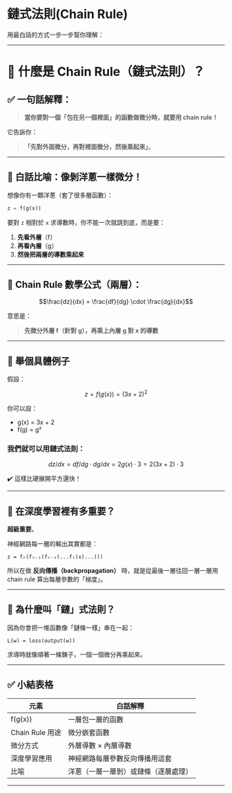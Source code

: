 # 鏈式法則(Chain Rule)

用最白話的方式一步一步幫你理解：

------

# 🔗 什麼是 Chain Rule（鏈式法則）？

## ✅ 一句話解釋：

> **當你要對一個「包在另一個裡面」的函數做微分時，就要用 chain rule！**

它告訴你：

> **「先對外面微分，再對裡面微分，然後乘起來」**。

------

## 🎯 白話比喻：像剝洋蔥一樣微分！

想像你有一顆洋蔥（套了很多層函數）：

```python
z = f(g(x))
```

要對 `z` 相對於 `x` 求導數時，你不能一次就跳到底，而是要：

1. **先看外層**（f）
2. **再看內層**（g）
3. **然後把兩層的導數乘起來**

------

## 🧮 Chain Rule 數學公式（兩層）：

```math
\frac{dz}{dx} = \frac{df}{dg} \cdot \frac{dg}{dx}
```

意思是：

> **先微分外層 f（針對 g），再乘上內層 g 對 x 的導數**

------

## 🧪 舉個具體例子

假設：

```math
z = f(g(x)) = (3x + 2)^2
```

你可以設：

- g(x) = 3x + 2
- f(g) = g²

### 我們就可以用鏈式法則：

```math
dz/dx = df/dg · dg/dx = 2g(x) · 3 = 2(3x+2) · 3
```

✔️ 這樣比硬展開平方還快！

------

## 🤖 在深度學習裡有多重要？

**超級重要**。

神經網路每一層的輸出其實都是：

```text
z = fₙ(fₙ₋₁(fₙ₋₂(...f₁(x)...)))
```

所以在做 **反向傳播（backpropagation）** 時，就是從最後一層往回一層一層用 chain rule 算出每層參數的「梯度」。

------

## 📌 為什麼叫「鏈」式法則？

因為你會把一堆函數像「鏈條一樣」串在一起：

```text
L(w) = loss(output(w))
```

求導時就像順著一條鍊子，一個一個微分再乘起來。

------

## ✅ 小結表格

| 元素            | 白話解釋                             |
| --------------- | ------------------------------------ |
| f(g(x))         | 一層包一層的函數                     |
| Chain Rule 用途 | 微分嵌套函數                         |
| 微分方式        | 外層導數 × 內層導數                  |
| 深度學習應用    | 神經網路每層參數反向傳播用這套       |
| 比喻            | 洋蔥（一層一層剝）或鏈條（逐層處理） |

------

